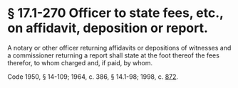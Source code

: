 # § 17.1-270 Officer to state fees, etc., on affidavit, deposition or report.

<p>A notary or other officer returning affidavits or depositions of witnesses and a commissioner returning a report shall state at the foot thereof the fees therefor, to whom charged and, if paid, by whom.</p><p>Code 1950, § 14-109; 1964, c. 386, § 14.1-98; 1998, c. <a href='http://lis.virginia.gov/cgi-bin/legp604.exe?981+ful+CHAP0872'>872</a>.</p>